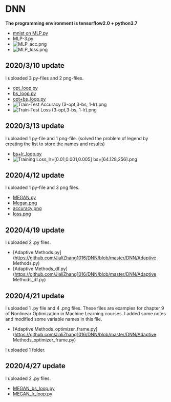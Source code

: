 # DNN

**The programming environment is tensorflow2.0 + python3.7**
- [mnist on MLP.py](https://github.com/JialiZhang1016/DNN/blob/master/DNN/minist%20on%20MLP.py)
- MLP-3.py
- ![MLP_acc.png](https://github.com/JialiZhang1016/DNN/blob/master/DNN/MLP_acc.png)
- ![MLP_loss.png](https://github.com/JialiZhang1016/DNN/blob/master/DNN/MLP_loss.png)


## 2020/3/10 update

I uploaded 3 py-files and 2 png-files.

- [opt_loop.py](https://github.com/JialiZhang1016/DNN/blob/master/DNN/opt_loop.py)  
- [bs_loop.py](https://github.com/JialiZhang1016/DNN/blob/master/DNN/bs_loop.py)   
- [opt+bs_loop.py](https://github.com/JialiZhang1016/DNN/blob/master/DNN/opt+bs_loop.py)  
- ![Train-Test Accuracy (3-opt,3-bs, 1-lr).png](https://github.com/JialiZhang1016/DNN/blob/master/DNN/Train-Test%20Accuracy%20(3-opt%2C3-bs%2C%201-lr).png)
- ![Train-Test Loss (3-opt,3-bs, 1-lr).png](https://github.com/JialiZhang1016/DNN/blob/master/DNN/Train-Test%20Loss%20(3-opt%2C3-bs%2C%201-lr).png)


## 2020/3/13 update

I uploaded 1 py-file and 1 png-file. (solved the problem of legend by creating the list to store the names and results)

- [bs+lr_loop.py](https://github.com/JialiZhang1016/DNN/blob/master/DNN/bs+lr_loop.py)  
- ![Training Loss_lr=[0.01,0.001,0.005] bs=[64.128,256].png](https://github.com/JialiZhang1016/DNN/blob/master/DNN/training_loss_lr%3D%5B0.01%2C%200.001%2C%200.005%5D_bs%3D%5B64%2C%20128%2C%20256%5D.png)


## 2020/4/12 update

I uploaded 1 py-file and 3 png files.

- [MEGAN.py](https://github.com/JialiZhang1016/DNN/blob/master/DNN/MEGAN.py)
- [Megan.png](https://github.com/JialiZhang1016/DNN/blob/master/DNN/MEGAN.png)
- [accuracy.png](https://github.com/JialiZhang1016/DNN/blob/master/DNN/accuracy.png)
- [loss.png](https://github.com/JialiZhang1016/DNN/blob/master/DNN/loss.png)


## 2020/4/19 update

I uploaded 2 .py files.

- [Adaptive Methods.py](https://github.com/JialiZhang1016/DNN/blob/master/DNN/Adaptive Methods.py)
- [Adaptive Methods_df.py](https://github.com/JialiZhang1016/DNN/blob/master/DNN/Adaptive Methods_df.py)


## 2020/4/21 update

I uploaded 1 .py file and 4 .png files.
These files are examples for chapter 9 of Nonlinear Optimization in Machine Learning courses.
I added some notes and modified some variable names in this file.
- [Adaptive Methods_optimizer_frame.py](https://github.com/JialiZhang1016/DNN/blob/master/DNN/Adaptive Methods_optimizer_frame.py)

I uploaded 1 folder.


## 2020/4/27 update

I uploaded 2 .py files.  
- [MEGAN_bs_loop.py](https://github.com/JialiZhang1016/DNN/blob/master/DNN/MEGAN_bs_loop.py)
- [MEGAN_lr_loop.py](https://github.com/JialiZhang1016/DNN/blob/master/DNN/MEGAN_lr_loop.py)
 
